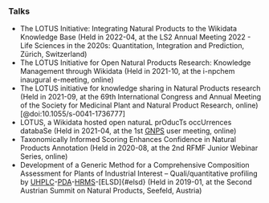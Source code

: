 ### Talks

- The LOTUS Initiative: Integrating Natural Products to the Wikidata Knowledge Base (Held in 2022-04, at the LS2 Annual Meeting 2022 - Life Sciences in the 2020s: Quantitation, Integration and Prediction, Zürich, Switzerland)
- The LOTUS Initiative for Open Natural Products Research: Knowledge Management through Wikidata (Held in 2021-10, at the i-npchem inaugural e-meeting, online)
- The LOTUS initiative for knowledge sharing in Natural Products research (Held in 2021-09, at the 69th International Congress and Annual Meeting of the Society for Medicinal Plant and Natural Product Research, online) [@doi:10.1055/s-0041-1736777]
- LOTUS, a Wikidata hosted open naturaL prOducTs occUrrences databaSe (Held in 2021-04, at the 1st [GNPS](#gnps) user meeting, online)
- Taxonomically Informed Scoring Enhances Confidence in Natural Products Annotation (Held in 2020-08, at the 2nd RFMF Junior Webinar Series, online)
- Development of a Generic Method for a Comprehensive Composition Assessment for Plants of Industrial Interest – Quali/quantitative profiling by [UHPLC](#uhplc)-[PDA](#pda)-[HR](#hr)[MS](#ms)-[ELSD]{#elsd} (Held in 2019-01, at the Second Austrian Summit on Natural Products, Seefeld, Austria)
